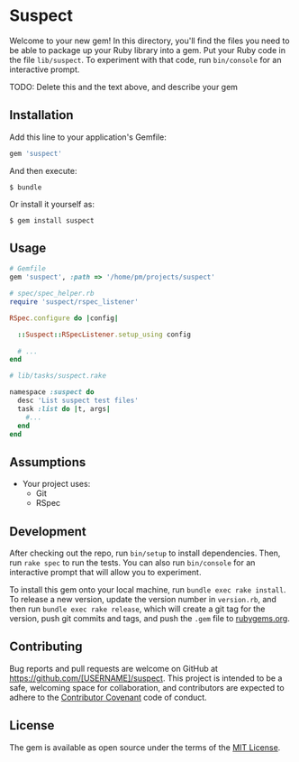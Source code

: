 # Suspect

Welcome to your new gem! In this directory, you'll find the files you need to be able to package up your Ruby library into a gem. Put your Ruby code in the file `lib/suspect`. To experiment with that code, run `bin/console` for an interactive prompt.

TODO: Delete this and the text above, and describe your gem

## Installation

Add this line to your application's Gemfile:

```ruby
gem 'suspect'
```

And then execute:

    $ bundle

Or install it yourself as:

    $ gem install suspect

## Usage

```ruby
# Gemfile
gem 'suspect', :path => '/home/pm/projects/suspect'
```

```ruby
# spec/spec_helper.rb
require 'suspect/rspec_listener'

RSpec.configure do |config|

  ::Suspect::RSpecListener.setup_using config
  
  # ...
end  
```

```ruby
# lib/tasks/suspect.rake

namespace :suspect do
  desc 'List suspect test files'
  task :list do |t, args|
    #...
  end
end

```

## Assumptions

* Your project uses:
  * Git
  * RSpec

## Development

After checking out the repo, run `bin/setup` to install dependencies. Then, run `rake spec` to run the tests. You can also run `bin/console` for an interactive prompt that will allow you to experiment.

To install this gem onto your local machine, run `bundle exec rake install`. To release a new version, update the version number in `version.rb`, and then run `bundle exec rake release`, which will create a git tag for the version, push git commits and tags, and push the `.gem` file to [rubygems.org](https://rubygems.org).

## Contributing

Bug reports and pull requests are welcome on GitHub at https://github.com/[USERNAME]/suspect. This project is intended to be a safe, welcoming space for collaboration, and contributors are expected to adhere to the [Contributor Covenant](http://contributor-covenant.org) code of conduct.


## License

The gem is available as open source under the terms of the [MIT License](http://opensource.org/licenses/MIT).


